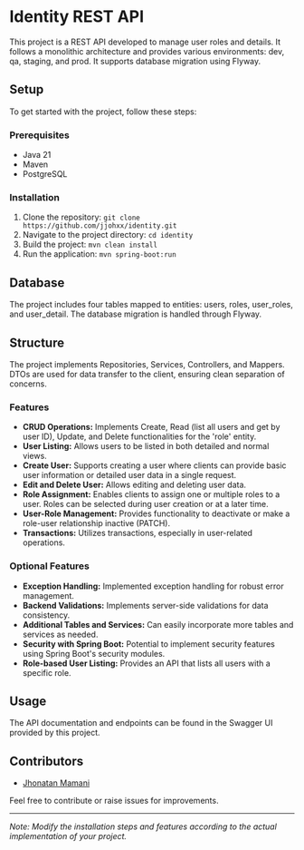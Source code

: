 # Identity REST API

This project is a REST API developed to manage user roles and details. It follows a monolithic architecture and provides various environments: dev, qa, staging, and prod. It supports database migration using Flyway.

## Setup

To get started with the project, follow these steps:

### Prerequisites

- Java 21
- Maven
- PostgreSQL

### Installation

1. Clone the repository: `git clone https://github.com/jjohxx/identity.git`
2. Navigate to the project directory: `cd identity`
3. Build the project: `mvn clean install`
4. Run the application: `mvn spring-boot:run`

## Database

The project includes four tables mapped to entities: users, roles, user_roles, and user_detail. The database migration is handled through Flyway.

## Structure

The project implements Repositories, Services, Controllers, and Mappers. DTOs are used for data transfer to the client, ensuring clean separation of concerns.

### Features

- **CRUD Operations:** Implements Create, Read (list all users and get by user ID), Update, and Delete functionalities for the 'role' entity.
- **User Listing:** Allows users to be listed in both detailed and normal views.
- **Create User:** Supports creating a user where clients can provide basic user information or detailed user data in a single request.
- **Edit and Delete User:** Allows editing and deleting user data.
- **Role Assignment:** Enables clients to assign one or multiple roles to a user. Roles can be selected during user creation or at a later time.
- **User-Role Management:** Provides functionality to deactivate or make a role-user relationship inactive (PATCH).
- **Transactions:** Utilizes transactions, especially in user-related operations.

### Optional Features

- **Exception Handling:** Implemented exception handling for robust error management.
- **Backend Validations:** Implements server-side validations for data consistency.
- **Additional Tables and Services:** Can easily incorporate more tables and services as needed.
- **Security with Spring Boot:** Potential to implement security features using Spring Boot's security modules.
- **Role-based User Listing:** Provides an API that lists all users with a specific role.

## Usage

The API documentation and endpoints can be found in the Swagger UI provided by this project.

## Contributors

- [Jhonatan Mamani](https://github.com/jjohxx)

Feel free to contribute or raise issues for improvements.

---

*Note: Modify the installation steps and features according to the actual implementation of your project.*